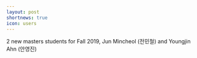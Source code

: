 ```yaml
---
layout: post
shortnews: true
icon: users
---
```


2 new masters students for Fall 2019, Jun Mincheol (전민철) and Youngjin Ahn (안영진)
